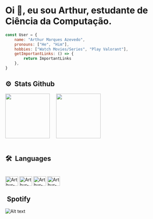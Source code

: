 <h1 align="left">Oi 👊, eu sou Arthur, estudante de Ciência da Computação.</h1>

```js
const User = {
	name: "Arthur Marques Azevedo",
	pronouns: ["He", "Him"],
	hobbies: ["Watch Movies/Series", "Play Valorant"],
	getImportantLinks: () => {
		return ImportantLinks
	},
}
```

## ⚙️ &nbsp;Stats Github

<div align="center">
  
<div align="center" style="display: flex; align-items: center; gap: 20px;">
    <img style="height: 10em" src="https://github-readme-stats.vercel.app/api?username=Arthur1220&theme=gotham&show_icons=true&hide=prs,issues,contribs">
    <img style="height: 10em" src="https://github-readme-stats.vercel.app/api/top-langs/?username=Arthur1220&layout=compact&theme=gotham&hide=assembly,tex,roff">
  </div>

  <div style="height: 20px"></div>

</div>

## 🛠 &nbsp;Languages
<div style="display: inline_block"><br>
  <img align="center" alt="Arthur-C" height="30" width="40" src="https://cdn.jsdelivr.net/gh/devicons/devicon/icons/c/c-original.svg">
  <img align="center" alt="Arthur-C++" height="30" width="40" src="https://cdn.jsdelivr.net/gh/devicons/devicon/icons/cplusplus/cplusplus-original.svg">
  <img align="center" alt="Arthur-Python" height="30" width="40" src="https://cdn.jsdelivr.net/gh/devicons/devicon/icons/python/python-original.svg">
  <img align="center" alt="Arthur-Java" height="30" width="40" src="https://cdn.jsdelivr.net/gh/devicons/devicon/icons/java/java-original.svg">
</div>

## &nbsp;Spotify
![Alt text](https://spotify-recently-played-readme.vercel.app/api?user=arthurmarquesazevedo&width=1000)
